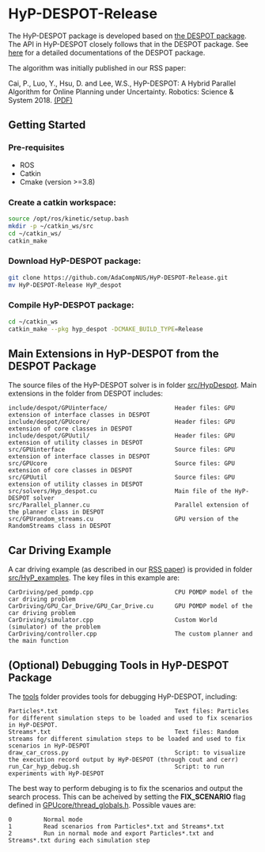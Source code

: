 # HyP-DESPOT-Release

The HyP-DESPOT package is developed based on [the DESPOT package](https://github.com/AdaCompNUS/despot). The API in HyP-DESPOT closely follows that in the DESPOT package. See [here](https://github.com/AdaCompNUS/despot/tree/API_redesign/doc) for a detailed documentations of the DESPOT package.

The algorithm was initially published in our RSS paper:

Cai, P., Luo, Y., Hsu, D. and Lee, W.S., HyP-DESPOT: A Hybrid Parallel Algorithm for Online Planning under Uncertainty. Robotics: Science & System 2018. [(PDF)](http://motion.comp.nus.edu.sg/wp-content/uploads/2018/06/rss18hyp.pdf)

## Getting Started

### Pre-requisites
* ROS
* Catkin
* Cmake (version >=3.8)

### Create a catkin workspace:
```bash
source /opt/ros/kinetic/setup.bash
mkdir -p ~/catkin_ws/src
cd ~/catkin_ws/
catkin_make
```
### Download HyP-DESPOT package:
```bash
git clone https://github.com/AdaCompNUS/HyP-DESPOT-Release.git
mv HyP-DESPOT-Release HyP_despot
```
### Compile HyP-DESPOT package:
```bash
cd ~/catkin_ws
catkin_make --pkg hyp_despot -DCMAKE_BUILD_TYPE=Release 
```
## Main Extensions in HyP-DESPOT from the DESPOT Package
The source files of the HyP-DESPOT solver is in folder [src/HypDespot](src/HypDespot). Main extensions in the folder from DESPOT includes:
```
include/despot/GPUinterface/                   Header files: GPU extension of interface classes in DESPOT
include/despot/GPUcore/                        Header files: GPU extension of core classes in DESPOT
include/despot/GPUutil/                        Header files: GPU extension of utility classes in DESPOT
src/GPUinterface                               Source files: GPU extension of interface classes in DESPOT
src/GPUcore                                    Source files: GPU extension of core classes in DESPOT
src/GPUutil                                    Source files: GPU extension of utility classes in DESPOT
src/solvers/Hyp_despot.cu                      Main file of the HyP-DESPOT solver
src/Parallel_planner.cu                        Parallel extension of the planner class in DESPOT
src/GPUrandom_streams.cu                       GPU version of the RandomStreams class in DESPOT
```

## Car Driving Example
A car driving example (as described in our [RSS paper](http://motion.comp.nus.edu.sg/wp-content/uploads/2018/06/rss18hyp.pdf)) is provided in folder [src/HyP_examples](src/HyP_examples). The key files in this example are:
```
CarDriving/ped_pomdp.cpp                       CPU POMDP model of the car driving problem
CarDriving/GPU_Car_Drive/GPU_Car_Drive.cu      GPU POMDP model of the car driving problem
CarDriving/simulator.cpp                       Custom World (simulator) of the problem
CarDriving/controller.cpp                      The custom planner and the main function
```

## (Optional) Debugging Tools in HyP-DESPOT Package
The  [tools](tools) folder provides tools for debugging HyP-DESPOT, including:
```
Particles*.txt                                 Text files: Particles for different simulation steps to be loaded and used to fix scenarios in HyP-DESPOT.
Streams*.txt                                   Text files: Random streams for different simulation steps to be loaded and used to fix scenarios in HyP-DESPOT
draw_car_cross.py                              Script: to visualize the execution record output by HyP-DESPOT (through cout and cerr)
run_Car_hyp_debug.sh                           Script: to run experiments with HyP-DESPOT
```
The best way to perform debuging is to fix the scenarios and output the search process. This can be acheived by setting the **FIX_SCENARIO** flag defined in [GPUcore/thread_globals.h](src/HypDespot/include/despot/GPUcore/thread_globals.h). Possible vaues are:
```
0         Normal mode
1         Read scenarios from Particles*.txt and Streams*.txt
2         Run in normal mode and export Particles*.txt and Streams*.txt during each simulation step
```
